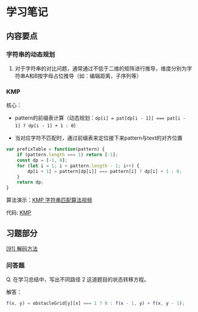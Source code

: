 # 学习笔记

## 内容要点

### 字符串的动态规划

1. 对于字符串的对比问题，通常通过不低于二维的矩阵进行推导，维度分别为字符串A和B按字母占位推导（如：编辑距离，子序列等）

### KMP

核心：

* pattern的前缀表计算（动态规划：`dp[i] = pat[dp[i - 1]] === pat[i - 1] ? dp[i - 1] + 1 : 0`）

* 当对应字符不匹配时，通过前缀表来定位接下来pattern与text的对齐位置

``` js
var prefixTable = function(pattern) {
    if (pattern.length === 1) return [-1];
    const dp = [-1, 0];
    for (let i = 1; i < pattern.length - 1; i++) {
        dp[i + 1] = pattern[dp[i]] === pattern[i] ? dp[i] + 1 : 0;
    }
    return dp;
}
```

算法演示：[KMP 字符串匹配算法视频](https://www.bilibili.com/video/av11866460?from=search&seid=17425875345653862171)

代码: [KMP](./kmp.js)

## 习题部分

[[91] 解码方法](decode-ways.js)

### 问答题 

Q. 在学习总结中，写出不同路径 2 这道题目的状态转移方程。

解答：

```js
f(x, y) = obstacleGrid[y][x] === 1 ? 0 : f(x - 1, y) + f(x, y - 1);
```
